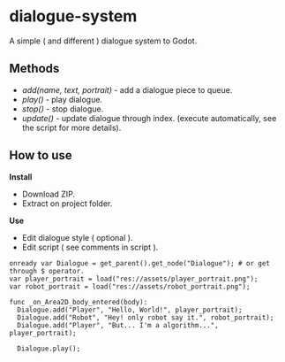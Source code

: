 # dialogue-system
 A simple ( and different ) dialogue system to Godot.

## Methods

- *add(name, text, portrait)* - add a dialogue piece to queue.
- *play()* - play dialogue.
- *stop()* - stop dialogue.
- *update()* - update dialogue through index. (execute automatically, see the script for more details).

## How to use

**Install**
- Download ZIP.
- Extract on project folder.

**Use**
- Edit dialogue style ( optional ).
- Edit script ( see comments in script ).

```GDScript
onready var Dialogue = get_parent().get_node("Dialogue"); # or get through $ operator.
var player_portrait = load("res://assets/player_portrait.png");
var robot_portrait = load("res://assets/robot_portrait.png");

func _on_Area2D_body_entered(body):
  Dialogue.add("Player", "Hello, World!", player_portrait);
  Dialogue.add("Robot", "Hey! only robot say it.", robot_portrait);
  Dialogue.add("Player", "But... I'm a algorithm...", player_portrait);

  Dialogue.play();
```
